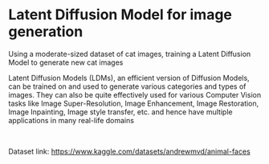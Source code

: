 # Latent Diffusion Model for image generation

Using a moderate-sized dataset of cat images, training a Latent Diffusion Model to generate new cat images  

Latent Diffusion Models (LDMs), an efficient version of Diffusion Models, can be trained on and used to generate various categories and types of images. They can also be quite effectively used for various Computer Vision tasks like Image Super-Resolution, Image Enhancement, Image Restoration, Image Inpainting, Image style transfer, etc. and hence have multiple applications in many real-life domains  

<br>

Dataset link: https://www.kaggle.com/datasets/andrewmvd/animal-faces
